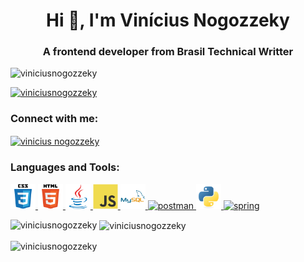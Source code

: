 <h1 align="center">Hi 👋, I'm Vinícius Nogozzeky</h1>
<h3 align="center">A frontend developer from Brasil Technical Writter</h3>

<p align="left"> <img src="https://komarev.com/ghpvc/?username=viniciusnogozzeky&label=Profile%20views&color=0e75b6&style=flat" alt="viniciusnogozzeky" /> </p>

<p align="left"> <a href="https://github.com/ryo-ma/github-profile-trophy"><img src="https://github-profile-trophy.vercel.app/?username=viniciusnogozzeky" alt="viniciusnogozzeky" /></a> </p>

<h3 align="left">Connect with me:</h3>
<p align="left">
<a href="https://linkedin.com/in/vinicius nogozzeky" target="blank"><img align="center" src="https://raw.githubusercontent.com/rahuldkjain/github-profile-readme-generator/master/src/images/icons/Social/linked-in-alt.svg" alt="vinicius nogozzeky" height="30" width="40" /></a>
</p>

<h3 align="left">Languages and Tools:</h3>
<p align="left"> <a href="https://www.w3schools.com/css/" target="_blank" rel="noreferrer"> <img src="https://raw.githubusercontent.com/devicons/devicon/master/icons/css3/css3-original-wordmark.svg" alt="css3" width="40" height="40"/> </a> <a href="https://www.w3.org/html/" target="_blank" rel="noreferrer"> <img src="https://raw.githubusercontent.com/devicons/devicon/master/icons/html5/html5-original-wordmark.svg" alt="html5" width="40" height="40"/> </a> <a href="https://www.java.com" target="_blank" rel="noreferrer"> <img src="https://raw.githubusercontent.com/devicons/devicon/master/icons/java/java-original.svg" alt="java" width="40" height="40"/> </a> <a href="https://developer.mozilla.org/en-US/docs/Web/JavaScript" target="_blank" rel="noreferrer"> <img src="https://raw.githubusercontent.com/devicons/devicon/master/icons/javascript/javascript-original.svg" alt="javascript" width="40" height="40"/> </a> <a href="https://www.mysql.com/" target="_blank" rel="noreferrer"> <img src="https://raw.githubusercontent.com/devicons/devicon/master/icons/mysql/mysql-original-wordmark.svg" alt="mysql" width="40" height="40"/> </a> <a href="https://postman.com" target="_blank" rel="noreferrer"> <img src="https://www.vectorlogo.zone/logos/getpostman/getpostman-icon.svg" alt="postman" width="40" height="40"/> </a> <a href="https://www.python.org" target="_blank" rel="noreferrer"> <img src="https://raw.githubusercontent.com/devicons/devicon/master/icons/python/python-original.svg" alt="python" width="40" height="40"/> </a> <a href="https://spring.io/" target="_blank" rel="noreferrer"> <img src="https://www.vectorlogo.zone/logos/springio/springio-icon.svg" alt="spring" width="40" height="40"/> </a> </p>

<p><img align="left" src="https://github-readme-stats.vercel.app/api/top-langs?username=viniciusnogozzeky&show_icons=true&locale=en&layout=compact" alt="viniciusnogozzeky" /></p>

<p>&nbsp;<img align="center" src="https://github-readme-stats.vercel.app/api?username=viniciusnogozzeky&show_icons=true&locale=en" alt="viniciusnogozzeky" /></p>

<p><img align="center" src="https://github-readme-streak-stats.herokuapp.com/?user=viniciusnogozzeky&" alt="viniciusnogozzeky" /></p>
